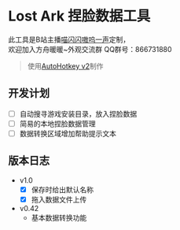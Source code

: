 # Lost Ark 捏脸数据工具

此工具是B站主播[喵闪闪嗷呜一声](https://b23.tv/JSHvl6u)定制，  
欢迎加入方舟暖暖~外观交流群 QQ群号：866731880

> 使用[AutoHotkey v2](https://www.autohotkey.com/)制作

## 开发计划

- [ ] 自动搜寻游戏安装目录，放入捏脸数据
- [ ] 简易的本地捏脸数据管理
- [ ] 数据转换区域增加帮助提示文本

## 版本日志

- v1.0
  - [x] 保存时给出默认名称
  - [x] 拖入数据文件上传
- v0.42
  - 基本数据转换功能